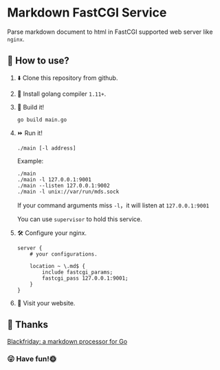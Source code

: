 # Markdown FastCGI Service

Parse markdown document to html in FastCGI supported web server like `nginx`.

## 🤔 How to use?

1. ⬇️ Clone this repository from github.
2. 📀 Install golang compiler `1.11+`.
3. 🔨 Build it!

    ```go build main.go```
    
4. ⏩ Run it!

    ```./main [-l address]```
   
   Example:
    ```
    ./main
    ./main -l 127.0.0.1:9001
    ./main --listen 127.0.0.1:9002
    ./main -l unix://var/run/mds.sock
    ```
    If your command arguments miss `-l`，it will listen at `127.0.0.1:9001` 
    
    You can use `supervisor` to hold this service.
    
5. 🛠 Configure your nginx.
    
    ```
    server {
        # your configurations.
        
        location ~ \.md$ {
            include fastcgi_params;
            fastcgi_pass 127.0.0.1:9001;
        }
    }
    ``` 

6. 🌊 Visit your website.

## 🙏 Thanks

[Blackfriday: a markdown processor for Go](https://github.com/russross/blackfriday)

### 😜 Have fun!🌞